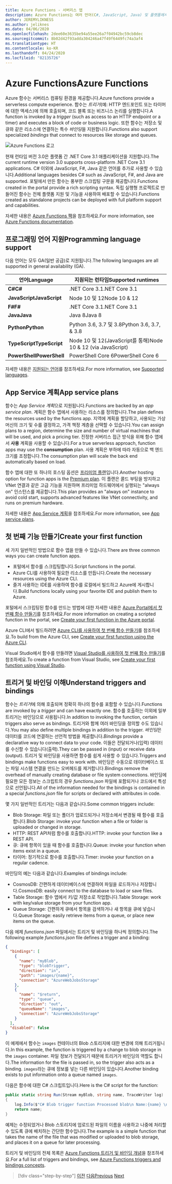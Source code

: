 ```yaml
---
title: Azure Functions - 서버리스 앱
description: Azure Functions는 여러 언어(C#, JavaScript, Java) 및 플랫폼에서 서버리스 기능을 제공하여 이벤트 기반 즉시 크기 조정 코드를 제공합니다.
author: JEREMYLIKNESS
ms.author: jeliknes
ms.date: 04/06/2020
ms.openlocfilehash: 2dee60e3635be94a55ee26a7f04942bc59cb8dec
ms.sourcegitcommit: 8b02d42f93adda304246a47f49f6449fc74a3af4
ms.translationtype: HT
ms.contentlocale: ko-KR
ms.lasthandoff: 04/24/2020
ms.locfileid: "82135726"
---
```

# <a name="azure-functions"></a><span data-ttu-id="d9fd1-103">Azure Functions</span><span class="sxs-lookup"><span data-stu-id="d9fd1-103">Azure Functions</span></span>

<span data-ttu-id="d9fd1-104">Azure 함수는 서버리스 컴퓨팅 환경을 제공합니다.</span><span class="sxs-lookup"><span data-stu-id="d9fd1-104">Azure functions provide a serverless compute experience.</span></span> <span data-ttu-id="d9fd1-105">함수는 *트리거*(예: HTTP 엔드포인트 또는 타이머에 대한 액세스)에 의해 호출되며, 코드 블록 또는 비즈니스 논리를 실행합니다.</span><span class="sxs-lookup"><span data-stu-id="d9fd1-105">A function is invoked by a *trigger* (such as access to an HTTP endpoint or a timer) and executes a block of code or business logic.</span></span> <span data-ttu-id="d9fd1-106">또한 함수는 저장소 및 큐와 같은 리소스에 연결하는 특수 *바인딩*을 지원합니다.</span><span class="sxs-lookup"><span data-stu-id="d9fd1-106">Functions also support specialized *bindings* that connect to resources like storage and queues.</span></span>

![Azure Functions 로고](./media/azure-functions-logo.png)

<span data-ttu-id="d9fd1-108">현재 런타임 버전 3.0은 플랫폼 간 .NET Core 3.1 애플리케이션을 지원합니다.</span><span class="sxs-lookup"><span data-stu-id="d9fd1-108">The current runtime version 3.0 supports cross-platform .NET Core 3.1 applications.</span></span> <span data-ttu-id="d9fd1-109">C# 이외에 JavaScript, F#, Java 같은 언어를 추가로 사용할 수 있습니다.</span><span class="sxs-lookup"><span data-stu-id="d9fd1-109">Additional languages besides C# such as JavaScript, F#, and Java are supported.</span></span> <span data-ttu-id="d9fd1-110">포털에서 만든 함수는 풍부한 스크립팅 구문을 제공합니다.</span><span class="sxs-lookup"><span data-stu-id="d9fd1-110">Functions created in the portal provide a rich scripting syntax.</span></span> <span data-ttu-id="d9fd1-111">독립 실행형 프로젝트로 만들어진 함수는 전체 플랫폼 지원 및 기능을 사용하여 배포할 수 있습니다.</span><span class="sxs-lookup"><span data-stu-id="d9fd1-111">Functions created as standalone projects can be deployed with full platform support and capabilities.</span></span>

<span data-ttu-id="d9fd1-112">자세한 내용은 [Azure Functions 팩](https://docs.microsoft.com/azure/azure-functions)을 참조하세요.</span><span class="sxs-lookup"><span data-stu-id="d9fd1-112">For more information, see [Azure Functions documentation](https://docs.microsoft.com/azure/azure-functions).</span></span>

## <a name="programming-language-support"></a><span data-ttu-id="d9fd1-113">프로그래밍 언어 지원</span><span class="sxs-lookup"><span data-stu-id="d9fd1-113">Programming language support</span></span>

<span data-ttu-id="d9fd1-114">다음 언어는 모두 GA(일반 공급)로 지원됩니다.</span><span class="sxs-lookup"><span data-stu-id="d9fd1-114">The following languages are all supported in general availability (GA).</span></span>

|<span data-ttu-id="d9fd1-115">언어</span><span class="sxs-lookup"><span data-stu-id="d9fd1-115">Language</span></span>      |<span data-ttu-id="d9fd1-116">지원되는 런타임</span><span class="sxs-lookup"><span data-stu-id="d9fd1-116">Supported runtimes</span></span>|
|--------------|------------------|
|<span data-ttu-id="d9fd1-117">**C#**</span><span class="sxs-lookup"><span data-stu-id="d9fd1-117">**C#**</span></span>        |<span data-ttu-id="d9fd1-118">.NET Core 3.1</span><span class="sxs-lookup"><span data-stu-id="d9fd1-118">.NET Core 3.1</span></span>     |
|<span data-ttu-id="d9fd1-119">**JavaScript**</span><span class="sxs-lookup"><span data-stu-id="d9fd1-119">**JavaScript**</span></span>|<span data-ttu-id="d9fd1-120">Node 10 및 12</span><span class="sxs-lookup"><span data-stu-id="d9fd1-120">Node 10 & 12</span></span>      |
|<span data-ttu-id="d9fd1-121">**F#**</span><span class="sxs-lookup"><span data-stu-id="d9fd1-121">**F#**</span></span>        |<span data-ttu-id="d9fd1-122">.NET Core 3.1</span><span class="sxs-lookup"><span data-stu-id="d9fd1-122">.NET Core 3.1</span></span>     |
|<span data-ttu-id="d9fd1-123">**Java**</span><span class="sxs-lookup"><span data-stu-id="d9fd1-123">**Java**</span></span>      |<span data-ttu-id="d9fd1-124">Java 8</span><span class="sxs-lookup"><span data-stu-id="d9fd1-124">Java 8</span></span>            |
|<span data-ttu-id="d9fd1-125">**Python**</span><span class="sxs-lookup"><span data-stu-id="d9fd1-125">**Python**</span></span>    |<span data-ttu-id="d9fd1-126">Python 3.6, 3.7 및 3.8</span><span class="sxs-lookup"><span data-stu-id="d9fd1-126">Python 3.6, 3.7, & 3.8</span></span>|
|<span data-ttu-id="d9fd1-127">**TypeScript**</span><span class="sxs-lookup"><span data-stu-id="d9fd1-127">**TypeScript**</span></span>|<span data-ttu-id="d9fd1-128">Node 10 및 12(JavaScript를 통해)</span><span class="sxs-lookup"><span data-stu-id="d9fd1-128">Node 10 & 12 (via JavaScript)</span></span>|
|<span data-ttu-id="d9fd1-129">**PowerShell**</span><span class="sxs-lookup"><span data-stu-id="d9fd1-129">**PowerShell**</span></span>|<span data-ttu-id="d9fd1-130">PowerShell Core 6</span><span class="sxs-lookup"><span data-stu-id="d9fd1-130">PowerShell Core 6</span></span>|

<span data-ttu-id="d9fd1-131">자세한 내용은 [지원되는 언어](https://docs.microsoft.com/azure/azure-functions/supported-languages)를 참조하세요.</span><span class="sxs-lookup"><span data-stu-id="d9fd1-131">For more information, see [Supported languages](https://docs.microsoft.com/azure/azure-functions/supported-languages).</span></span>

## <a name="app-service-plans"></a><span data-ttu-id="d9fd1-132">App Service 계획</span><span class="sxs-lookup"><span data-stu-id="d9fd1-132">App service plans</span></span>

<span data-ttu-id="d9fd1-133">함수는 *App Service 계획*으로 지원됩니다.</span><span class="sxs-lookup"><span data-stu-id="d9fd1-133">Functions are backed by an *app service plan*.</span></span> <span data-ttu-id="d9fd1-134">계획은 함수 앱에서 사용하는 리소스를 정의합니다.</span><span class="sxs-lookup"><span data-stu-id="d9fd1-134">The plan defines the resources used by the functions app.</span></span> <span data-ttu-id="d9fd1-135">지역에 계획을 할당하고, 사용되는 가상 머신의 크기 및 수를 결정하고, 가격 책정 계층을 선택할 수 있습니다.</span><span class="sxs-lookup"><span data-stu-id="d9fd1-135">You can assign plans to a region, determine the size and number of virtual machines that will be used, and pick a pricing tier.</span></span> <span data-ttu-id="d9fd1-136">진정한 서버리스 접근 방식을 위해 함수 앱에서 **사용** 계획을 사용할 수 있습니다.</span><span class="sxs-lookup"><span data-stu-id="d9fd1-136">For a true serverless approach, function apps may use the **consumption** plan.</span></span> <span data-ttu-id="d9fd1-137">사용 계획은 부하에 따라 자동으로 백 엔드 크기를 조정합니다.</span><span class="sxs-lookup"><span data-stu-id="d9fd1-137">The consumption plan will scale the back end automatically based on load.</span></span>

<span data-ttu-id="d9fd1-138">함수 앱에 대한 또 하나의 호스팅 옵션은 [프리미엄 플랜](https://docs.microsoft.com/azure/azure-functions/functions-premium-plan)입니다.</span><span class="sxs-lookup"><span data-stu-id="d9fd1-138">Another hosting option for function apps is the [Premium plan](https://docs.microsoft.com/azure/azure-functions/functions-premium-plan).</span></span> <span data-ttu-id="d9fd1-139">이 플랜은 콜드 부팅을 방지하고 VNet 연결과 같은 고급 기능을 지원하며 프리미엄 하드웨어에서 실행되는 "always on" 인스턴스를 제공합니다.</span><span class="sxs-lookup"><span data-stu-id="d9fd1-139">This plan provides an "always on" instance to avoid cold start, supports advanced features like VNet connectivity, and runs on premium hardware.</span></span>

<span data-ttu-id="d9fd1-140">자세한 내용은 [App Service 계획](https://docs.microsoft.com/azure/app-service/azure-web-sites-web-hosting-plans-in-depth-overview)을 참조하세요.</span><span class="sxs-lookup"><span data-stu-id="d9fd1-140">For more information, see [App service plans](https://docs.microsoft.com/azure/app-service/azure-web-sites-web-hosting-plans-in-depth-overview).</span></span>

## <a name="create-your-first-function"></a><span data-ttu-id="d9fd1-141">첫 번째 기능 만들기</span><span class="sxs-lookup"><span data-stu-id="d9fd1-141">Create your first function</span></span>

<span data-ttu-id="d9fd1-142">세 가지 일반적인 방법으로 함수 앱을 만들 수 있습니다.</span><span class="sxs-lookup"><span data-stu-id="d9fd1-142">There are three common ways you can create function apps.</span></span>

- <span data-ttu-id="d9fd1-143">포털에서 함수를 스크립팅합니다.</span><span class="sxs-lookup"><span data-stu-id="d9fd1-143">Script functions in the portal.</span></span>
- <span data-ttu-id="d9fd1-144">Azure CLI를 사용하여 필요한 리소스를 만듭니다.</span><span class="sxs-lookup"><span data-stu-id="d9fd1-144">Create the necessary resources using the Azure CLI.</span></span>
- <span data-ttu-id="d9fd1-145">즐겨 사용하는 IDE를 사용하여 함수를 로컬에서 빌드하고 Azure에 게시합니다.</span><span class="sxs-lookup"><span data-stu-id="d9fd1-145">Build functions locally using your favorite IDE and publish them to Azure.</span></span>

<span data-ttu-id="d9fd1-146">포털에서 스크립팅된 함수를 만드는 방법에 대한 자세한 내용은 [Azure Portal에서 첫 번째 함수 만들기](https://docs.microsoft.com/azure/azure-functions/functions-create-first-azure-function)를 참조하세요.</span><span class="sxs-lookup"><span data-stu-id="d9fd1-146">For more information on creating a scripted function in the portal, see [Create your first function in the Azure portal](https://docs.microsoft.com/azure/azure-functions/functions-create-first-azure-function).</span></span>

<span data-ttu-id="d9fd1-147">Azure CLI에서 빌드하려면 [Azure CLI를 사용하여 첫 번째 함수 만들기](https://docs.microsoft.com/azure/azure-functions/functions-create-first-azure-function-azure-cli)를 참조하세요.</span><span class="sxs-lookup"><span data-stu-id="d9fd1-147">To build from the Azure CLI, see [Create your first function using the Azure CLI](https://docs.microsoft.com/azure/azure-functions/functions-create-first-azure-function-azure-cli).</span></span>

<span data-ttu-id="d9fd1-148">Visual Studio에서 함수를 만들려면 [Visual Studio를 사용하여 첫 번째 함수 만들기](https://docs.microsoft.com/azure/azure-functions/functions-create-your-first-function-visual-studio)를 참조하세요.</span><span class="sxs-lookup"><span data-stu-id="d9fd1-148">To create a function from Visual Studio, see [Create your first function using Visual Studio](https://docs.microsoft.com/azure/azure-functions/functions-create-your-first-function-visual-studio).</span></span>

## <a name="understand-triggers-and-bindings"></a><span data-ttu-id="d9fd1-149">트리거 및 바인딩 이해</span><span class="sxs-lookup"><span data-stu-id="d9fd1-149">Understand triggers and bindings</span></span>

<span data-ttu-id="d9fd1-150">함수는 *트리거*에 의해 호출되며 정확히 하나의 함수를 포함할 수 있습니다.</span><span class="sxs-lookup"><span data-stu-id="d9fd1-150">Functions are invoked by a *trigger* and can have exactly one.</span></span> <span data-ttu-id="d9fd1-151">함수를 호출하는 이외에 일부 트리거는 바인딩으로 사용됩니다.</span><span class="sxs-lookup"><span data-stu-id="d9fd1-151">In addition to invoking the function, certain triggers also serve as bindings.</span></span> <span data-ttu-id="d9fd1-152">트리거와 함께 여러 바인딩을 정의할 수도 있습니다.</span><span class="sxs-lookup"><span data-stu-id="d9fd1-152">You may also define multiple bindings in addition to the trigger.</span></span> <span data-ttu-id="d9fd1-153">*바인딩*은 데이터를 코드에 연결하는 선언적 방법을 제공합니다.</span><span class="sxs-lookup"><span data-stu-id="d9fd1-153">*Bindings* provide a declarative way to connect data to your code.</span></span> <span data-ttu-id="d9fd1-154">이들은 전달되거나(입력) 데이터를 수신할 수 있습니다(출력).</span><span class="sxs-lookup"><span data-stu-id="d9fd1-154">They can be passed in (input) or receive data (output).</span></span> <span data-ttu-id="d9fd1-155">트리거 및 바인딩을 사용하면 함수를 쉽게 사용할 수 있습니다.</span><span class="sxs-lookup"><span data-stu-id="d9fd1-155">Triggers and bindings make functions easy to work with.</span></span> <span data-ttu-id="d9fd1-156">바인딩은 수동으로 데이터베이스 또는 파일 시스템 연결을 만드는 오버헤드를 제거합니다.</span><span class="sxs-lookup"><span data-stu-id="d9fd1-156">Bindings remove the overhead of manually creating database or file system connections.</span></span> <span data-ttu-id="d9fd1-157">바인딩에 필요한 모든 정보는 스크립트의 경우 *functions.json* 파일에 포함되거나 코드에서 특성으로 선언됩니다.</span><span class="sxs-lookup"><span data-stu-id="d9fd1-157">All of the information needed for the bindings is contained in a special *functions.json* file for scripts or declared with attributes in code.</span></span>

<span data-ttu-id="d9fd1-158">몇 가지 일반적인 트리거는 다음과 같습니다.</span><span class="sxs-lookup"><span data-stu-id="d9fd1-158">Some common triggers include:</span></span>

- <span data-ttu-id="d9fd1-159">Blob Storage: 파일 또는 폴더가 업로드되거나 저장소에서 변경될 때 함수를 호출합니다.</span><span class="sxs-lookup"><span data-stu-id="d9fd1-159">Blob Storage: invoke your function when a file or folder is uploaded or changed in storage.</span></span>
- <span data-ttu-id="d9fd1-160">HTTP: REST API처럼 함수를 호출합니다.</span><span class="sxs-lookup"><span data-stu-id="d9fd1-160">HTTP: invoke your function like a REST API.</span></span>
- <span data-ttu-id="d9fd1-161">큐: 큐에 항목이 있을 때 함수를 호출합니다.</span><span class="sxs-lookup"><span data-stu-id="d9fd1-161">Queue: invoke your function when items exist in a queue.</span></span>
- <span data-ttu-id="d9fd1-162">타이머: 정기적으로 함수를 호출합니다.</span><span class="sxs-lookup"><span data-stu-id="d9fd1-162">Timer: invoke your function on a regular cadence.</span></span>

<span data-ttu-id="d9fd1-163">바인딩의 예는 다음과 같습니다.</span><span class="sxs-lookup"><span data-stu-id="d9fd1-163">Examples of bindings include:</span></span>

- <span data-ttu-id="d9fd1-164">CosmosDB: 간편하게 데이터베이스에 연결하여 파일을 로드하거나 저장합니다.</span><span class="sxs-lookup"><span data-stu-id="d9fd1-164">CosmosDB: easily connect to the database to load or save files.</span></span>
- <span data-ttu-id="d9fd1-165">Table Storage: 함수 앱에서 키/값 저장소로 작업합니다.</span><span class="sxs-lookup"><span data-stu-id="d9fd1-165">Table Storage: work with key/value storage from your function app.</span></span>
- <span data-ttu-id="d9fd1-166">Queue Storage: 간편하게 큐에서 항목을 검색하거나 새 항목을 큐에 넣습니다.</span><span class="sxs-lookup"><span data-stu-id="d9fd1-166">Queue Storage: easily retrieve items from a queue, or place new items on the queue.</span></span>

<span data-ttu-id="d9fd1-167">다음 에제 *functions.json* 파일에서는 트리거 및 바인딩을 하나씩 정의합니다.</span><span class="sxs-lookup"><span data-stu-id="d9fd1-167">The following example *functions.json* file defines a trigger and a binding:</span></span>

```json
{
  "bindings": [
    {
      "name": "myBlob",
      "type": "blobTrigger",
      "direction": "in",
      "path": "images/{name}",
      "connection": "AzureWebJobsStorage"
    },
    {
      "name": "$return",
      "type": "queue",
      "direction": "out",
      "queueName": "images",
      "connection": "AzureWebJobsStorage"
    }
  ],
  "disabled": false
}
```

<span data-ttu-id="d9fd1-168">이 예제에서 함수는 `images` 컨테이너의 Blob 스토리지에 대한 변경에 의해 트리거됩니다.</span><span class="sxs-lookup"><span data-stu-id="d9fd1-168">In this example, the function is triggered by a change to blob storage in the `images` container.</span></span> <span data-ttu-id="d9fd1-169">파일 정보가 전달되기 때문에 트리거가 바인딩의 역할도 합니다.</span><span class="sxs-lookup"><span data-stu-id="d9fd1-169">The information for the file is passed in, so the trigger also acts as a binding.</span></span> <span data-ttu-id="d9fd1-170">`images`라는 큐에 정보를 넣는 다른 바인딩이 있습니다.</span><span class="sxs-lookup"><span data-stu-id="d9fd1-170">Another binding exists to put information onto a queue named `images`.</span></span>

<span data-ttu-id="d9fd1-171">다음은 함수에 대한 C# 스크립트입니다.</span><span class="sxs-lookup"><span data-stu-id="d9fd1-171">Here is the C# script for the function:</span></span>

```csharp
public static string Run(Stream myBlob, string name, TraceWriter log)
{
    log.Info($"C# Blob trigger function Processed blob\n Name:{name} \n Size: {myBlob.Length} Bytes");
    return name;
}
```

<span data-ttu-id="d9fd1-172">예제는 수정되었거나 Blob 스토리지에 업로드된 파일의 이름을 사용하고 나중에 처리할 수 있도록 큐에 배치하는 간단한 함수입니다.</span><span class="sxs-lookup"><span data-stu-id="d9fd1-172">The example is a simple function that takes the name of the file that was modified or uploaded to blob storage, and places it on a queue for later processing.</span></span>

<span data-ttu-id="d9fd1-173">트리거 및 바인딩의 전체 목록은 [Azure Functions 트리거 및 바인딩 개념](https://docs.microsoft.com/azure/azure-functions/functions-triggers-bindings)을 참조하세요.</span><span class="sxs-lookup"><span data-stu-id="d9fd1-173">For a full list of triggers and bindings, see [Azure Functions triggers and bindings concepts](https://docs.microsoft.com/azure/azure-functions/functions-triggers-bindings).</span></span>

>[!div class="step-by-step"]
><span data-ttu-id="d9fd1-174">[이전](azure-serverless-platform.md)
>[다음](application-insights.md)</span><span class="sxs-lookup"><span data-stu-id="d9fd1-174">[Previous](azure-serverless-platform.md)
[Next](application-insights.md)</span></span>
